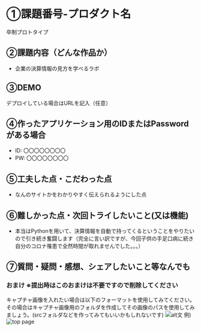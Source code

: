 # ①課題番号-プロダクト名

卒制プロトタイプ

## ②課題内容（どんな作品か）

- 企業の決算情報の見方を学べるラボ

## ③DEMO

デプロイしている場合はURLを記入（任意）

## ④作ったアプリケーション用のIDまたはPasswordがある場合

- ID: 〇〇〇〇〇〇〇〇
- PW: 〇〇〇〇〇〇〇〇

## ⑤工夫した点・こだわった点

- なんのサイトかをわかりやすく伝えられるようにした点

## ⑥難しかった点・次回トライしたいこと(又は機能)

- 本当はPythonを用いて、決算情報を自動で持ってくるということをやりたいので引き続き奮闘します（完全に言い訳ですが、今回子供の手足口病に続き自分のコロナ罹患で全然時間が取れませんでした。。。）

## ⑦質問・疑問・感想、シェアしたいこと等なんでも


### おまけ ※提出時はこのおまけは不要ですので削除してください

キャプチャ画像を入れたい場合は以下のフォーマットを使用してみてください。その場合はキャプチャ画像用のフォルダを作成してその画像のパスを使用してみましょう。(srcフォルダなどを作ってみてもいいかもしれないです)
![alt文](画像URL)
例)
![top page](./src/capture1.png)
